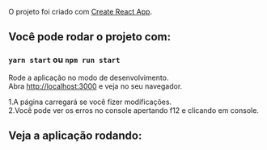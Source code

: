 O projeto foi criado com [Create React App](https://github.com/facebook/create-react-app).

## Você pode rodar o projeto com:

### `yarn start` ou `npm run start`

Rode a aplicação no modo de desenvolvimento.<br />
Abra [http://localhost:3000](http://localhost:3000) e veja no seu navegador.

1.A página carregará se você fizer modificações.<br />
2.Você pode ver os erros no console apertando f12 e clicando em console.<br />

## Veja a aplicação rodando:

